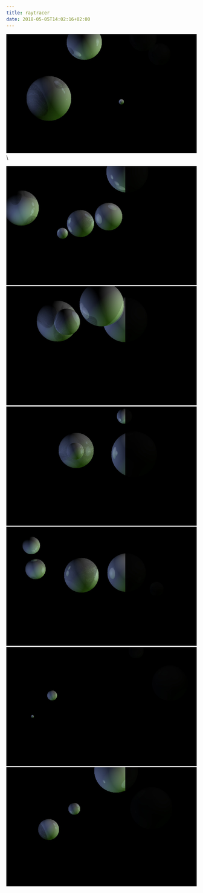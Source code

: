 ```yaml
---
title: raytracer
date: 2018-05-05T14:02:16+02:00
---
```

![raytracer](images/raytracer1.jpg)\
<!--more-->
![ray](images/raytracer2.jpg)
![ray](images/raytracer3.jpg)
![ray](images/raytracer4.jpg)
![ray](images/raytracer5.jpg)
![ray](images/raytracer6.jpg)
![ray](images/raytracer7.jpg)

